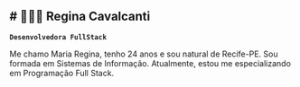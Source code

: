 ## # 👩🏻‍💻 Regina Cavalcanti

**`Desenvolvedora FullStack`**

Me chamo Maria Regina, tenho 24 anos e sou natural de Recife-PE. Sou formada em Sistemas de Informação. Atualmente, estou me especializando em Programação Full Stack.


</p>
